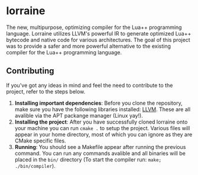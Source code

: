 # lorraine
The new, multipurpose, optimizing compiler for the Lua++ programming language. Lorraine utilizes LLVM's powerful IR to generate optimized Lua++ bytecode and native code for various architectures. The goal of this project was to provide a safer and more powerful alternative to the existing compiler for the Lua++ programming language.  


## Contributing
If you've got any ideas in mind and feel the need to contribute to the project, refer to the steps below.
1. **Installing important dependencies**: Before you clone the repository, make sure you have the following libraries installed: [LLVM](https://apt.llvm.org/). These are all avalible via the APT packange manager (Linux yay!).  
2. **Installing the project**: After you have successfully cloned lorraine onto your machine you can run ``cmake .`` to setup the project. Various files will appear in your home directory, most of which you can ignore as they are CMake specific files.
3. **Running**: You should see a Makefile appear after running the previous command. You can run any commands avalible and all binaries will be placed in the `bin/` directory (To start the compiler run: `make; ./bin/compiler`).
